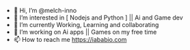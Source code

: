 - 👋 Hi, I’m @melch-inno
- 👀 I’m interested in [ Nodejs and Python ] || Ai and Game dev
- 🌱 I’m currently Working, Learning and collaborating
- 💞️ I’m working on Ai apps || Games on my free time
- 📫 How to reach me https://iababio.com

<!---
melch-inno/melch-inno is a ✨ special ✨ repository because its `README.md` (this file) appears on your GitHub profile.
You can click the Preview link to take a look at your changes.
--->
